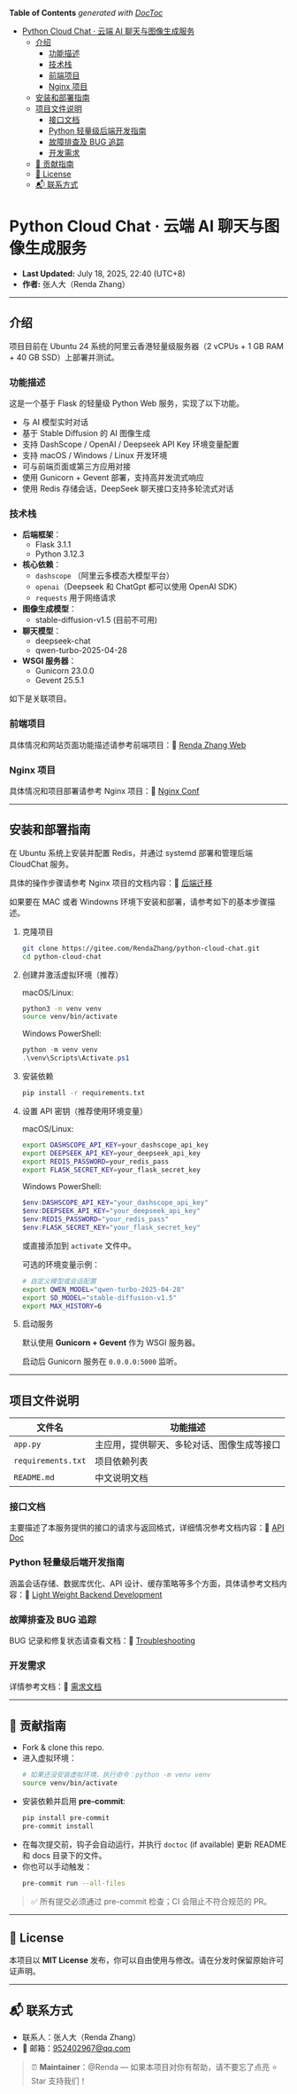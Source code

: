 <!-- START doctoc generated TOC please keep comment here to allow auto update -->
<!-- DON'T EDIT THIS SECTION, INSTEAD RE-RUN doctoc TO UPDATE -->
**Table of Contents**  *generated with [DocToc](https://github.com/thlorenz/doctoc)*

- [Python Cloud Chat · 云端 AI 聊天与图像生成服务](#python-cloud-chat-%C2%B7-%E4%BA%91%E7%AB%AF-ai-%E8%81%8A%E5%A4%A9%E4%B8%8E%E5%9B%BE%E5%83%8F%E7%94%9F%E6%88%90%E6%9C%8D%E5%8A%A1)
  - [介绍](#%E4%BB%8B%E7%BB%8D)
    - [功能描述](#%E5%8A%9F%E8%83%BD%E6%8F%8F%E8%BF%B0)
    - [技术栈](#%E6%8A%80%E6%9C%AF%E6%A0%88)
    - [前端项目](#%E5%89%8D%E7%AB%AF%E9%A1%B9%E7%9B%AE)
    - [Nginx 项目](#nginx-%E9%A1%B9%E7%9B%AE)
  - [安装和部署指南](#%E5%AE%89%E8%A3%85%E5%92%8C%E9%83%A8%E7%BD%B2%E6%8C%87%E5%8D%97)
  - [项目文件说明](#%E9%A1%B9%E7%9B%AE%E6%96%87%E4%BB%B6%E8%AF%B4%E6%98%8E)
    - [接口文档](#%E6%8E%A5%E5%8F%A3%E6%96%87%E6%A1%A3)
    - [Python 轻量级后端开发指南](#python-%E8%BD%BB%E9%87%8F%E7%BA%A7%E5%90%8E%E7%AB%AF%E5%BC%80%E5%8F%91%E6%8C%87%E5%8D%97)
    - [故障排查及 BUG 追踪](#%E6%95%85%E9%9A%9C%E6%8E%92%E6%9F%A5%E5%8F%8A-bug-%E8%BF%BD%E8%B8%AA)
    - [开发需求](#%E5%BC%80%E5%8F%91%E9%9C%80%E6%B1%82)
  - [🤝 贡献指南](#-%E8%B4%A1%E7%8C%AE%E6%8C%87%E5%8D%97)
  - [🔐 License](#-license)
  - [📬 联系方式](#-%E8%81%94%E7%B3%BB%E6%96%B9%E5%BC%8F)

<!-- END doctoc generated TOC please keep comment here to allow auto update -->

# Python Cloud Chat · 云端 AI 聊天与图像生成服务

* **Last Updated:** July 18, 2025, 22:40 (UTC+8)
* **作者:** 张人大（Renda Zhang）

---

## 介绍

项目目前在 Ubuntu 24 系统的阿里云香港轻量级服务器（2 vCPUs + 1 GB RAM + 40 GB SSD）上部署并测试。

### 功能描述

这是一个基于 Flask 的轻量级 Python Web 服务，实现了以下功能。

- 与 AI 模型实时对话
- 基于 Stable Diffusion 的 AI 图像生成
- 支持 DashScope / OpenAI / Deepseek API Key 环境变量配置
- 支持 macOS / Windows / Linux 开发环境
- 可与前端页面或第三方应用对接
- 使用 Gunicorn + Gevent 部署，支持高并发流式响应
- 使用 Redis 存储会话，DeepSeek 聊天接口支持多轮流式对话

### 技术栈

- **后端框架**：
  - Flask 3.1.1
  - Python 3.12.3
- **核心依赖**：
  - `dashscope` （阿里云多模态大模型平台）
  - `openai`（Deepseek 和 ChatGpt 都可以使用 OpenAI SDK）
  - `requests` 用于网络请求
- **图像生成模型**：
  - stable-diffusion-v1.5 (目前不可用)
- **聊天模型**：
  - deepseek-chat
  - qwen-turbo-2025-04-28
- **WSGI 服务器**：
  - Gunicorn 23.0.0
  - Gevent 25.5.1

如下是关联项目。

### 前端项目

具体情况和网站页面功能描述请参考前端项目：📁 [Renda Zhang Web](https://github.com/RendaZhang/rendazhang)

### Nginx 项目

具体情况和项目部署请参考 Nginx 项目：📁 [Nginx Conf](https://github.com/RendaZhang/nginx-conf)

---

## 安装和部署指南

在 Ubuntu 系统上安装并配置 Redis，并通过 systemd 部署和管理后端 CloudChat 服务。

具体的操作步骤请参考 Nginx 项目的文档内容：📄 [后端迁移](https://github.com/RendaZhang/nginx-conf/blob/master/docs/MIGRATION_GUIDE.md#%E5%90%8E%E7%AB%AF%E8%BF%81%E7%A7%BB)

如果要在 MAC 或者 Windowns 环境下安装和部署，请参考如下的基本步骤描述。

1. 克隆项目

    ```bash
    git clone https://gitee.com/RendaZhang/python-cloud-chat.git
    cd python-cloud-chat
    ```

2. 创建并激活虚拟环境（推荐）

    macOS/Linux:

    ```bash
    python3 -m venv venv
    source venv/bin/activate
    ```

    Windows PowerShell:

    ```powershell
    python -m venv venv
    .\venv\Scripts\Activate.ps1
    ```

3. 安装依赖

    ```bash
    pip install -r requirements.txt
    ```

4. 设置 API 密钥（推荐使用环境变量）

    macOS/Linux:

    ```bash
    export DASHSCOPE_API_KEY=your_dashscope_api_key
    export DEEPSEEK_API_KEY=your_deepseek_api_key
    export REDIS_PASSWORD=your_redis_pass
    export FLASK_SECRET_KEY=your_flask_secret_key
    ```

    Windows PowerShell:

    ```powershell
    $env:DASHSCOPE_API_KEY="your_dashscope_api_key"
    $env:DEEPSEEK_API_KEY="your_deepseek_api_key"
    $env:REDIS_PASSWORD="your_redis_pass"
    $env:FLASK_SECRET_KEY="your_flask_secret_key"
    ```

    或直接添加到 `activate` 文件中。

    可选的环境变量示例：

    ```bash
    # 自定义模型或会话配置
    export QWEN_MODEL="qwen-turbo-2025-04-28"
    export SD_MODEL="stable-diffusion-v1.5"
    export MAX_HISTORY=6
    ```

5. 启动服务

    默认使用 **Gunicorn + Gevent** 作为 WSGI 服务器。

    启动后 Gunicorn 服务在 `0.0.0.0:5000` 监听。

---

## 项目文件说明

| 文件名              | 功能描述                |
| ------------------ | ----------------------- |
| `app.py`           | 主应用，提供聊天、多轮对话、图像生成等接口 |
| `requirements.txt` | 项目依赖列表             |
| `README.md`        | 中文说明文档             |

### 接口文档

主要描述了本服务提供的接口的请求与返回格式，详细情况参考文档内容：📄 [API Doc](https://github.com/RendaZhang/python-cloud-chat/blob/master/docs/api.md#api-%E6%96%87%E6%A1%A3)

### Python 轻量级后端开发指南

涵盖会话存储、数据库优化、API 设计、缓存策略等多个方面，具体请参考文档内容：📄 [Light Weight Backend Development](https://github.com/RendaZhang/python-cloud-chat/blob/master/docs/lightweight_backend_development.md)


### 故障排查及 BUG 追踪

BUG 记录和修复状态请查看文档：📄 [Troubleshooting](https://github.com/RendaZhang/python-cloud-chat/blob/master/docs/TROUBLESHOOTING.md#%E5%90%8E%E7%AB%AF-bug-%E8%B7%9F%E8%B8%AA%E6%95%B0%E6%8D%AE%E5%BA%93)

### 开发需求

详情参考文档：📄 [需求文档](https://github.com/RendaZhang/python-cloud-chat/blob/master/docs/REQUIREMENTS.md#%E9%A1%B9%E7%9B%AE%E9%9C%80%E6%B1%82%E6%B8%85%E5%8D%95)

---

## 🤝 贡献指南

- Fork & clone this repo.
- 进入虚拟环境：
   ```bash
   # 如果还没安装虚拟环境，执行命令：python -m venv venv
   source venv/bin/activate
   ```
- 安装依赖并启用 **pre-commit**:
   ```bash
   pip install pre-commit
   pre-commit install
   ```
- 在每次提交前，钩子会自动运行，并执行 `doctoc` (if available) 更新 README 和 docs 目录下的文件。
- 你也可以手动触发：
  ```bash
  pre-commit run --all-files
  ```

> ✅ 所有提交必须通过 pre-commit 检查；CI 会阻止不符合规范的 PR。

---

## 🔐 License

本项目以 **MIT License** 发布，你可以自由使用与修改。请在分发时保留原始许可证声明。

---

## 📬 联系方式

* 联系人：张人大（Renda Zhang）
* 📧 邮箱：[952402967@qq.com](mailto:952402967@qq.com)

> ⏰ **Maintainer**：@Renda — 如果本项目对你有帮助，请不要忘了点亮 ⭐️ Star 支持我们！
